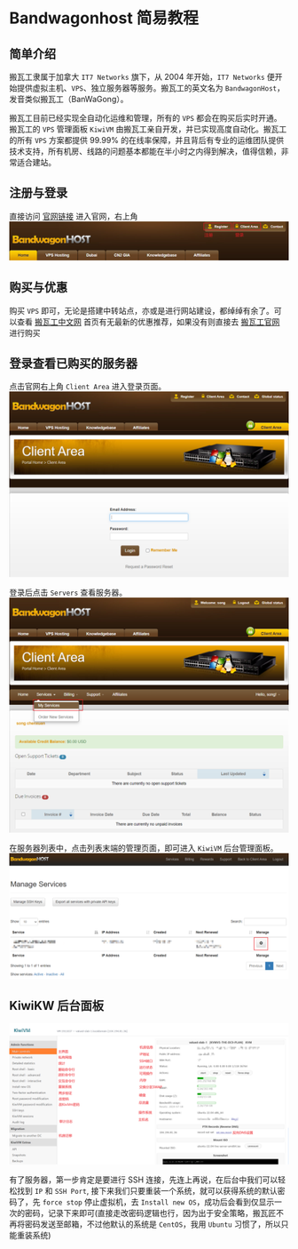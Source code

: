 # Bandwagonhost 简易教程

## 简单介绍
搬瓦工隶属于加拿大 `IT7 Networks` 旗下，从 2004 年开始，`IT7 Networks` 便开始提供虚拟主机、`VPS`、独立服务器等服务。搬瓦工的英文名为 `BandwagonHost`，发音类似搬瓦工（BanWaGong）。

搬瓦工目前已经实现全自动化运维和管理，所有的 `VPS` 都会在购买后实时开通。搬瓦工的 `VPS` 管理面板 `KiwiVM` 由搬瓦工亲自开发，并已实现高度自动化。搬瓦工的所有 `VPS` 方案都提供 99.99% 的在线率保障，并且背后有专业的运维团队提供技术支持，所有机房、线路的问题基本都能在半小时之内得到解决，值得信赖，非常适合建站。



## 注册与登录
直接访问 [官网链接](https://bandwagonhost.com/index.php) 进入官网，右上角
![login](/code/basic/bandwagonhost/login.jpg)

## 购买与优惠

购买 `VPS` 即可，无论是搭建中转站点，亦或是进行网站建设，都绰绰有余了。可以查看  [搬瓦工中文网](https://www.bandwagonhost.net/) 首页有无最新的优惠推荐，如果没有则直接去 [搬瓦工官网](https://bandwagonhost.com/vps-hosting.php) 进行购买

## 登录查看已购买的服务器
点击官网右上角 `Client Area` 进入登录页面。
![loginpage](/code/basic/bandwagonhost/loginpage.jpg)

登录后点击 `Servers` 查看服务器。
![servers](/code/basic/bandwagonhost/servers.jpg)

在服务器列表中，点击列表末端的管理页面，即可进入 `KiwiVM` 后台管理面板。
![serverlist](/code/basic/bandwagonhost/serverlist.jpg)

## KiwiKW 后台面板
![main-control](/code/basic/bandwagonhost/main-control.jpg)

有了服务器，第一步肯定是要进行 SSH 连接，先连上再说，在后台中我们可以轻松找到 `IP` 和 `SSH Port`, 接下来我们只要重装一个系统，就可以获得系统的默认密码了，先 `force stop` 停止虚拟机，去 `Install new OS`，成功后会看到仅显示一次的密码，记录下来即可(直接走改密码逻辑也行，因为出于安全策略，搬瓦匠不再将密码发送至邮箱，不过他默认的系统是 `CentOS`，我用 `Ubuntu` 习惯了，所以只能重装系统)